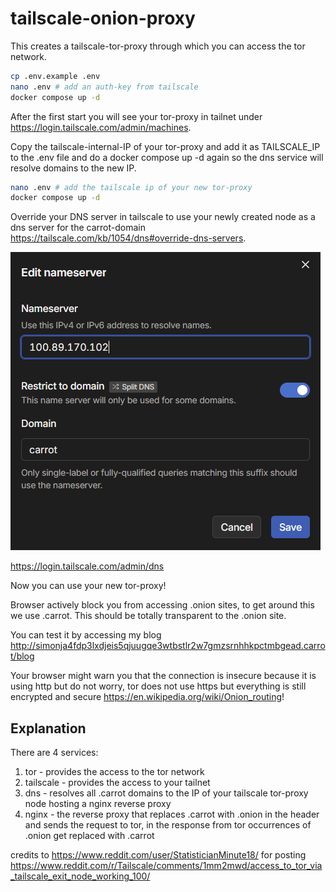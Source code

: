# tailscale-onion-proxy

This creates a tailscale-tor-proxy through which you can access the tor network.

``` bash
cp .env.example .env
nano .env # add an auth-key from tailscale
docker compose up -d
```

After the first start you will see your tor-proxy in tailnet under https://login.tailscale.com/admin/machines.

Copy the tailscale-internal-IP of your tor-proxy and add it as TAILSCALE_IP to the .env file and do a docker compose up -d again so the dns service will resolve domains to the new IP.

``` bash
nano .env # add the tailscale ip of your new tor-proxy
docker compose up -d
```

Override your DNS server in tailscale to use your newly created node as a dns server for the carrot-domain https://tailscale.com/kb/1054/dns#override-dns-servers.

![Tailscale DNS Settings](tailscale-dns-settings.png)

https://login.tailscale.com/admin/dns

Now you can use your new tor-proxy!

Browser actively block you from accessing .onion sites, to get around this we use .carrot.
This should be totally transparent to the .onion site.

You can test it by accessing my blog http://simonja4fdp3lxdjeis5qjuugqe3wtbstlr2w7gmzsrnhhkpctmbgead.carrot/blog

Your browser might warn you that the connection is insecure because it is using http but do not worry, tor does not use https but everything is still encrypted and secure https://en.wikipedia.org/wiki/Onion_routing!

## Explanation

There are 4 services:
1. tor - provides the access to the tor network
2. tailscale - provides the access to your tailnet
3. dns - resolves all .carrot domains to the IP of your tailscale tor-proxy node hosting a nginx reverse proxy
4. nginx - the reverse proxy that replaces .carrot with .onion in the header and sends the request to tor, in the response from tor occurrences of .onion get replaced with .carrot

credits to https://www.reddit.com/user/StatisticianMinute18/ for posting https://www.reddit.com/r/Tailscale/comments/1mm2mwd/access_to_tor_via_tailscale_exit_node_working_100/
